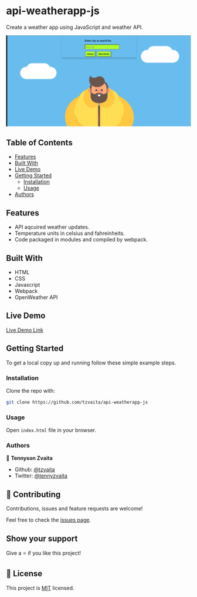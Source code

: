 # api-weatherapp-js
Create a weather app using JavaScript and weather API.

![Home page](weatherapp.png)

## Table of Contents

- [Features](#features)
- [Built With](#built-with)
- [Live Demo](#live-demo)
- [Getting Started](#getting-started)
  - [Installation](#installation)
  - [Usage](#usage)
- [Authors](#authors)

## Features

- API aqcuired weather updates.
- Temperature units in celsius and fahreinheits.
- Code packaged in modules and compiled by webpack.


## Built With

- HTML
- CSS
- Javascript
- Webpack
- OpenWeather API
## Live Demo

[Live Demo Link](
https://rawcdn.githack.com/tzvaita/api-weatherapp-js/8fbc059562b534620d21d7448e48f9fb5c75697d/dist/index.html)

## Getting Started

To get a local copy up and running follow these simple example steps.

<!-- ### Prerequisites -->

<!-- ### Setup -->

### Installation

Clone the repo with:

```sh
git clone https://github.com/tzvaita/api-weatherapp-js
```

### Usage

Open `index.html` file in your browser.

<!-- ## Roadmap -->

<!-- ### Deployment -->

### Authors

👤 **Tennyson Zvaita**
- Github: [@tzvaita](https://github.com/tzvaita)
- Twitter: [@tennyzvaita](https://twitter.com/tennyzvaita)

## 🤝 Contributing

Contributions, issues and feature requests are welcome!

Feel free to check the [issues page](issues/).

## Show your support

Give a ⭐️ if you like this project!

<!-- ## Acknowledgments -->

## 📝 License

This project is [MIT](lic.url) licensed.